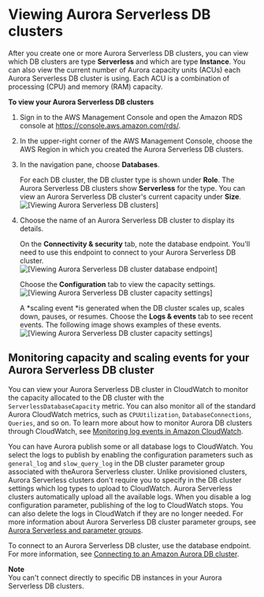 # Viewing Aurora Serverless DB clusters<a name="aurora-serverless.viewing"></a>

After you create one or more Aurora Serverless DB clusters, you can view which DB clusters are type **Serverless** and which are type **Instance**\. You can also view the current number of Aurora capacity units \(ACUs\) each Aurora Serverless DB cluster is using\. Each ACU is a combination of processing \(CPU\) and memory \(RAM\) capacity\.

**To view your Aurora Serverless DB clusters**

1. Sign in to the AWS Management Console and open the Amazon RDS console at [https://console\.aws\.amazon\.com/rds/](https://console.aws.amazon.com/rds/)\.

1. In the upper\-right corner of the AWS Management Console, choose the AWS Region in which you created the Aurora Serverless DB clusters\.

1. In the navigation pane, choose **Databases**\.

   For each DB cluster, the DB cluster type is shown under **Role**\. The Aurora Serverless DB clusters show **Serverless** for the type\. You can view an Aurora Serverless DB cluster's current capacity under **Size**\.   
![\[Viewing Aurora Serverless DB clusters\]](http://docs.aws.amazon.com/AmazonRDS/latest/AuroraUserGuide/images/aurora-serverless-viewing.png)

1. Choose the name of an Aurora Serverless DB cluster to display its details\.

   On the **Connectivity & security** tab, note the database endpoint\. You'll need to use this endpoint to connect to your Aurora Serverless DB cluster\.  
![\[Viewing Aurora Serverless DB cluster database endpoint\]](http://docs.aws.amazon.com/AmazonRDS/latest/AuroraUserGuide/images/aurora-serverless-endpoint.png)

   Choose the **Configuration** tab to view the capacity settings\.  
![\[Viewing Aurora Serverless DB cluster capacity settings\]](http://docs.aws.amazon.com/AmazonRDS/latest/AuroraUserGuide/images/aurora-serverless-capacity-settings.png)

   A *scaling event *is generated when the DB cluster scales up, scales down, pauses, or resumes\. Choose the **Logs & events** tab to see recent events\. The following image shows examples of these events\.  
![\[Viewing Aurora Serverless DB cluster capacity settings\]](http://docs.aws.amazon.com/AmazonRDS/latest/AuroraUserGuide/images/aurora-serverless-scaling.png)

## Monitoring capacity and scaling events for your Aurora Serverless DB cluster<a name="aurora-serverless.viewing.monitoring"></a>

You can view your Aurora Serverless DB cluster in CloudWatch to monitor the capacity allocated to the DB cluster with the `ServerlessDatabaseCapacity` metric\. You can also monitor all of the standard Aurora CloudWatch metrics, such as `CPUUtilization`, `DatabaseConnections`, `Queries`, and so on\. To learn more about how to monitor Aurora DB clusters through CloudWatch, see [Monitoring log events in Amazon CloudWatch](AuroraMySQL.Integrating.CloudWatch.md#AuroraMySQL.Integrating.CloudWatch.Monitor)\.

You can have Aurora publish some or all database logs to CloudWatch\. You select the logs to publish by enabling the configuration parameters such as `general_log` and `slow_query_log` in the DB cluster parameter group associated with theAurora Serverless cluster\. Unlike provisioned clusters, Aurora Serverless clusters don't require you to specify in the DB cluster settings which log types to upload to CloudWatch\. Aurora Serverless clusters automatically upload all the available logs\. When you disable a log configuration parameter, publishing of the log to CloudWatch stops\. You can also delete the logs in CloudWatch if they are no longer needed\. For more information about Aurora Serverless DB cluster parameter groups, see [Aurora Serverless and parameter groups](aurora-serverless.how-it-works.md#aurora-serverless.parameter-groups)\. 

To connect to an Aurora Serverless DB cluster, use the database endpoint\. For more information, see [Connecting to an Amazon Aurora DB cluster](Aurora.Connecting.md)\. 

**Note**  
You can't connect directly to specific DB instances in your Aurora Serverless DB clusters\.